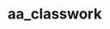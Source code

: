 # aa_classwork
 
 
                       
                       
      
 
                       
                       
      
 
                       
                       
      
 
                       
                       
     
 
 
                       
                       
      
 
                       
                       
      
 
                       
                       
      
 
                       
                       
     

